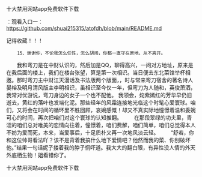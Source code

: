 十大禁用网站app免费软件下载

：观看入口一：https://github.com/shuai215315/atofdh/blob/main/README.md


记得收藏！！！



		15、谢谢你，不论我怎么任性，怎么胡闹，你都一直守在原地，从不离开。
　　我和弯刀是在中财认识的，然后加是QQ，聊得高兴，一问对方地址，原来是在我后面的楼上，我们在楼台张望，算是第一次相识。当日便去东北菜馆举杯相邀。那时弯刀主中财江天漫话及书法版两个版面，，时与常来弯刀宿舍的著名诗人晏榕及明月清风版主李明相识，虽相识至今仅一年，但弯刀为人随和，英俊萧洒，我常对优游说，弯刀身边的女子一个也不配他。
我领会，姹紫嫣红的芳华早仍旧逝去，黄红的落叶也发端化泥。那些经年的风霜连接地光临这个时髦心爱寰球。咱们，又将会在时间的循环里不胜回顾，哀婉感慨！却又不真实际地憧憬着温和委婉可心的时间，再次把咱们对这个寰球的认知推翻。
　　在那段翠绿的功夫里，青涩的咱们总对唯美的恋情向往着，憧憬着，咱们费解，咱们简单，咱们总觉得本人不妨为爱而死，本来，当爱事后，十足质朴又再一次地风淡云轻。
　　“舒若，你和这位帅哥看法吖？该不是背着我搞什么地下爱情吧？他然而我的菜、你别破坏他。”结果一句话妮子搂着我的脖子恫吓道。我大大的翻白眼，有异性没人情的外天外底栖生物！姐看错你了。







十大禁用网站app免费软件下载
